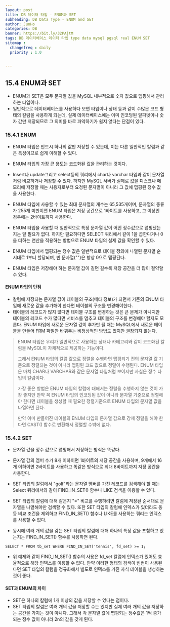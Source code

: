 ```yaml
---
layout: post
title: DB 데이터 타입 - ENUM과 SET
subheading: DB Data Type - ENUM and SET
author: JunHo
categories: DB
banner: https://bit.ly/32PAjtM
tags: DB 데이터베이스 데이터 타입 type data mysql pgsql real ENUM SET
sitemap :
  changefreq : daily
  priority : 1.0


---
```






## 15.4 ENUM과 SET

- ENUM과 SET은 모두 문자열 값을 MySQL 내부적으로 숫자 값으로 맵핑해서 관리하는 타입이다. 
- 일반적으로 데이터베이스를 사용하다 보면 타입이나 상태 등과 같이 수많은 코드 형태의 칼럼을 사용하게 되는데, 실제 데이터베이스에는 이미 인코딩된 알파벳이나 숫자 값만 저장되므로 그 의미를 바로 파악하기가 쉽지 않다는 단점이 있다.



### 15.4.1 ENUM

- ENUM 타입은 반드시 하나의 값만 저장할 수 있는데, 이는 다른 일반적인 칼럼과 같은 특성이므로 쉽게 이해할 수 있다.
- ENUM 타입의 가장 큰 용도는 코드화된 값을 관리하는 것이다.

- Insert나 update그리고 select등의 쿼리에서 char나 varchar 타입과 같이 문자열처럼 비교하거나 저장할 수 있다. 하지만 MySQL 서버가 실제로 값을 디스크나 메모리에 저장할 때는 사용자로부터 요청된 문자열이 아니라 그 값에 맵핑된 정수 값을 사용한다. 
- ENUM 타입에 사용할 수 있는 최대 문자열의 개수는 65,535개이며, 문자열의 종류가 255개 미만이면 ENUM 타입은 저장 공간으로 1바이트를 사용하고, 그 이상인 경우에는 2바이트까지 사용한다.
- ENUM 타입을 사용할 때 일반적으로 특정 문자열 값이 어떤 정수값으로 맵핑됐는지는 알 필요가 없다. 하지만 필요하다면 SELECT 쿼리에서 같이 1을 곱한다거나 0을 더하는 연산을 적용하는 방법으로 ENUM 타입의 실제 값을 확인할 수 있다. 
- ENUM 타입에서 맵핑되는 정수 값은 일반적으로 테이블 정의에 나열된 문자열 순서대로 1부터 할당되며, 빈 문자열("")은 항상 0으로 맵핑된다. 
- ENUM 타입은 저장해야 하는 문자열 값이 길면 길수록 저장 공간을 더 많이 절약할 수 있다.



#### ENUM 타입의 단점

- 칼럼에 저장되는 문자열 값이 테이블의 구조(메타 정보)가 되면서 기존의 ENUM 타입에 새로운 값을 추가해야 한다면 테이블의 구조를 변경해야한다.
- 테이블의 레코드가 많지 않다면 테이블 구조를 변경하는 것은 큰 문제가 아니지만 테이블의 레코드 수가 많다면 서비스를 멈추고 테이블의 구조를 변경해야 할지도 모른다. ENUM 타입에 새로운 문자열 값이 추가만 될 때는 MySQL에서 새로운 테이블을 만들어 FRM 파일만 바꿔주는 비정상적인 방법도 있지만 권장되지 않는다.



> ENUM 타입은 우리가 일반적으로 사용하는 상태나 카테고리와 같이 코드화된 칼럼을 MySQL이 자체적으로 제공하는 기능이다.
>
> 그래서 ENUM 타입의 칼럼 값으로 정렬을 수행하면 맵핑되기 전의 문자열 값 기준으로 정렬되는 것이 아니라 맵핑된 코드 값으로 정렬이 수행된다. ENUM 타입은 마치 CHAR나 VARCHAR와 같은 문자열 타입처럼 보이지만 사실은 정수 타입의 칼럼이다.
>
> 가장 좋은 방법은 ENUM 타입의 칼럼에 대해서는 정렬을 수행하지 않는 것이 가장 좋지만 만약 꼭 ENUM 타입의 인코딩된 값이 아니라 문자열 기준으로 정렬해야 한다면 테이블을 생성할 때 필요한 정렬기준으로 ENUM 타입의 문자열 값을 나열하면 된다.
>
> 만약 이미 만들어진 테이블의 ENUM 타입의 문자열 값으로 강제 정렬을 해야 한다면 CAST() 함수로 변환해서 정렬할 수밖에 없다.



### 15.4.2 SET

- 문자열 값을 정수 값으로 맵핑해서 저장하는 방식은 똑같다. 

- 문자열 값의 멤버 수가 8개 이하이면 1바이트의 저장 공간을 사용하며, 9개에서 16개 이하이면 2바이트를 사용하고 똑같은 방식으로 최대 8바이트까지 저장 공간을 사용한다.

- SET 타입의 칼럼에서 "golf"라는 문자열 멤버를 가진 레코드를 검색해야 할 때는 Select 쿼리에서와 같이 FIND_IN_SET() 함수나 LIKE 검색을 이용할 수 있다.
- SET 타입의 칼럼에 대해 같은지 "=" 비교를 수행하려면 칼럼에 저장된 순서대로 문자열을 나열해야만 검색할 수 있다. 또한 SET 타입의 칼럼에 인덱스가 있더라도 동등 비교 조건을 제외하고 FIND_IN_SET() 함수나 LIKE를 사용하는 쿼리는 인덱스를 사용할 수 없다.

- 동시에 여러 개의 값을 갖는 SET 타입의 칼럼에 대해 하나의 특정 값을 포함하고 있는지는 FIND_IN_SET() 함수를 사용하면 된다.

```mysql
SELECT * FROM tb_set WHERE FIND_IN_SET('tennis', fd_set) >= 1;
```

- 위 예제와 같이 FIND_IN_SET() 함수의 사용은 fd_set 칼럼에 인덱스가 있어도 효율적으로 해당 인덱스를 이용할 수 없다. 만약 이러한 형태의 검색이 빈번이 사용된다면 SET  타입의 칼럼을 정규화해서 별도로 인덱스를 가진 자식 테이블을 생성하는 것이 좋다.



#### SET과 ENUM의 차이

- SET은 하나의 칼럼에 1개 이상의 값을 저장할 수 있다는 점이다.
- SET 타입의 칼럼은 여러 개의 값을 저장할 수는 있지만 실제 여러 개의 값을 저장하는 공간을 가지는 것이 아니다. 그래서 각 문자열 값에 맵핑되는 정수값은 1씩 증가되는 정수 값이 아니라 2n의 값을 갖게 된다.





